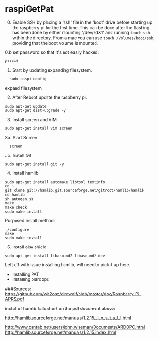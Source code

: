 # raspiGetPat
0. Enable SSH by placing a 'ssh' file in the 'boot' drive before starting up the raspberry pi for the first time. This can be done after the flashing has been done by either mounting '/dev/sdX1' and running `touch ssh` within the directory. From a mac you can use `touch /Volumes/boot/ssh`, providing that the boot volume is mounted.

0.b set password so that it's not easily hacked.
```
passwd
```
1. Start by updating expanding filesystem.
```
  sudo raspi-config
```
expand filesystem

2. After Reboot update the raspberry pi.
```
sudo apt-get update
sudo apt-get dist-upgrade -y
```

3. Install screen and VIM
```
sudo apt-get install vim screen
```
3a. Start Screen
```
  screen
```
..b. Install Git

`sudo apt-get install git -y`

4. Install hamlib
```
sudo apt-get install automake libtool textinfo
cd ~
git clone git://hamlib.git.sourceforge.net/gitroot/hamlib/hamlib
cd hamlib
sh autogen.sh
make
make check
sudo make install
```
Purposed install method:
```
./configure
make
sudo make install
```
5. Install alsa shield
```
sudo apt-get install libasound2 libasound2-dev
```

Left off with issue installing hamlib, will need to pick it up here.
- Installing PAT
- Installing piardopc

###Sources:
https://github.com/wb2osz/direwolf/blob/master/doc/Raspberry-Pi-APRS.pdf

install of hamlib falls short on the pdf document above:

http://hamlib.sourceforge.net/manuals/1.2.15/_i_n_s_t_a_l_l.html

http://www.cantab.net/users/john.wiseman/Documents/ARDOPC.html
http://hamlib.sourceforge.net/manuals/1.2.15/index.html
